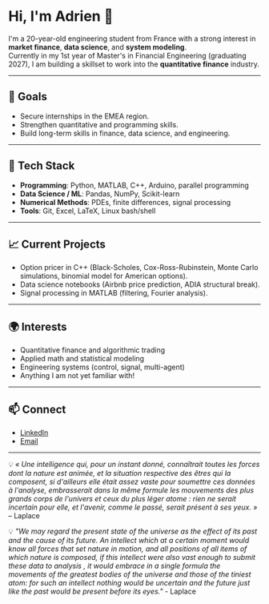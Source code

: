 # Hi, I'm Adrien 👋

I'm a 20-year-old engineering student from France with a strong interest in **market finance**, **data science**, and **system modeling**.  
Currently in my 1st year of Master's in Financial Engineering (graduating 2027), I am building a skillset to work into the **quantitative finance** industry.

---

## 🎯 Goals
- Secure internships in the EMEA region.
- Strengthen quantitative and programming skills.
- Build long-term skills in finance, data science, and engineering.

---

## 🔧 Tech Stack
- **Programming**: Python, MATLAB, C++, Arduino, parallel programming
- **Data Science / ML**: Pandas, NumPy, Scikit-learn
- **Numerical Methods**: PDEs, finite differences, signal processing
- **Tools**: Git, Excel, LaTeX, Linux bash/shell

---

## 📈 Current Projects
- Option pricer in C++ (Black-Scholes, Cox-Ross-Rubinstein, Monte Carlo simulations, binomial model for American options).
- Data science notebooks (Airbnb price prediction, ADIA structural break).
- Signal processing in MATLAB (filtering, Fourier analysis).

---

## 🌍 Interests
- Quantitative finance and algorithmic trading
- Applied math and statistical modeling
- Engineering systems (control, signal, multi-agent)
- Anything I am not yet familiar with!

---

## 📫 Connect
- [LinkedIn](www.linkedin.com/in/adrien-bayre)
- [Email](mailto:adrien.bayre@outlook.fr)

---

💡 *« Une intelligence qui, pour un instant donné, connaîtrait toutes les forces dont la nature est animée, et la situation respective des êtres qui la composent, si d'ailleurs elle était assez vaste pour soumettre ces données à l'analyse, embrasserait dans la même formule les mouvements des plus grands corps de l'univers et ceux du plus léger atome : rien ne serait incertain pour elle, et l'avenir, comme le passé, serait présent à ses yeux. »* – Laplace

💡 *"We may regard the present state of the universe as the effect of its past and the cause of its future. An intellect which at a certain moment would know all forces that set nature in motion, and all positions of all items of which nature is composed, if this intellect were also vast enough to submit these data to analysis , it would embrace in a single formula the movements of the greatest bodies of the universe and those of the tiniest atom: for such an intellect nothing would be uncertain and the future just like the past would be present before its eyes."* - Laplace


